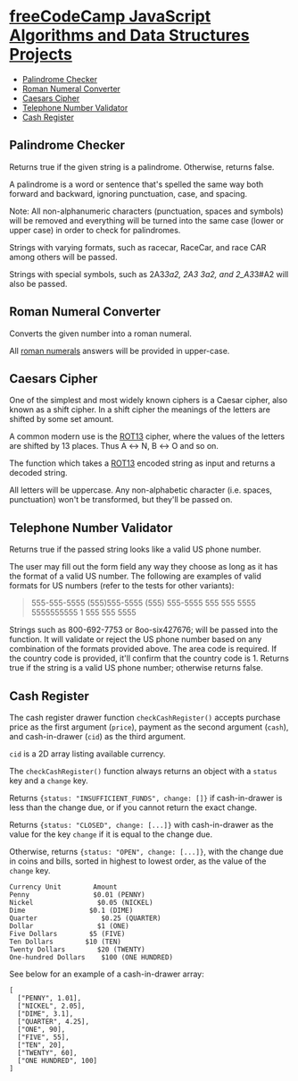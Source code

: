 # [freeCodeCamp JavaScript Algorithms and Data Structures Projects](https://www.freecodecamp.org/learn/javascript-algorithms-and-data-structures/#javascript-algorithms-and-data-structures-projects)

- [Palindrome Checker](https://github.com/jeremiey/freeCodeCamp-project/edit/main/README.md#palindrome-checker)
- [Roman Numeral Converter](https://github.com/jeremiey/freeCodeCamp-project/edit/main/README.md#roman-numeral-converter)
- [Caesars Cipher](https://github.com/jeremiey/freeCodeCamp-project/edit/main/README.md#caesars-cipher)
- [Telephone Number Validator](https://github.com/jeremiey/freeCodeCamp-project/edit/main/README.md#telephone-number-validator)
- [Cash Register](https://github.com/jeremiey/freeCodeCamp-project/edit/main/README.md#cash-register)

## Palindrome Checker

Returns true if the given string is a palindrome. Otherwise, returns false.

A palindrome is a word or sentence that's spelled the same way both forward and backward, ignoring punctuation, case, and spacing.

Note: All non-alphanumeric characters (punctuation, spaces and symbols) will be removed and everything will be turned into the same case (lower or upper case) in order to check for palindromes.

Strings with varying formats, such as racecar, RaceCar, and race CAR among others will be passed.

Strings with special symbols, such as 2A3*3a2, 2A3 3a2, and 2_A3*3#A2 will also be passed.

## Roman Numeral Converter

Converts the given number into a roman numeral.

All [roman numerals](http://www.mathsisfun.com/roman-numerals.html) answers will be provided in upper-case.

## Caesars Cipher

One of the simplest and most widely known ciphers is a Caesar cipher, also known as a shift cipher. In a shift cipher the meanings of the letters are shifted by some set amount.

A common modern use is the [ROT13](https://en.wikipedia.org/wiki/ROT13) cipher, where the values of the letters are shifted by 13 places. Thus A ↔ N, B ↔ O and so on.

The function which takes a [ROT13](https://en.wikipedia.org/wiki/ROT13) encoded string as input and returns a decoded string.

All letters will be uppercase. Any non-alphabetic character (i.e. spaces, punctuation) won't be transformed, but they'll be passed on.

## Telephone Number Validator

Returns true if the passed string looks like a valid US phone number.

The user may fill out the form field any way they choose as long as it has the format of a valid US number. The following are examples of valid formats for US numbers (refer to the tests for other variants):

> 555-555-5555
> (555)555-5555
> (555) 555-5555
> 555 555 5555
> 5555555555
> 1 555 555 5555

Strings such as 800-692-7753 or 8oo-six427676; will be passed into the function. It will validate or reject the US phone number based on any combination of the formats provided above. The area code is required. If the country code is provided, it'll confirm that the country code is 1. Returns true if the string is a valid US phone number; otherwise returns false.

## Cash Register

The cash register drawer function `checkCashRegister()` accepts purchase price as the first argument (`price`), payment as the second argument (`cash`), and cash-in-drawer (`cid`) as the third argument.

`cid` is a 2D array listing available currency.

The `checkCashRegister()` function always returns an object with a `status` key and a `change` key.

Returns `{status: "INSUFFICIENT_FUNDS", change: []}` if cash-in-drawer is less than the change due, or if you cannot return the exact change.

Returns `{status: "CLOSED", change: [...]}` with cash-in-drawer as the value for the key `change` if it is equal to the change due.

Otherwise, returns `{status: "OPEN", change: [...]}`, with the change due in coins and bills, sorted in highest to lowest order, as the value of the `change` key.

```text
Currency Unit        Amount
Penny                $0.01 (PENNY)
Nickel                $0.05 (NICKEL)
Dime                $0.1 (DIME)
Quarter                $0.25 (QUARTER)
Dollar                $1 (ONE)
Five Dollars        $5 (FIVE)
Ten Dollars        $10 (TEN)
Twenty Dollars        $20 (TWENTY)
One-hundred Dollars    $100 (ONE HUNDRED)
```

See below for an example of a cash-in-drawer array:

```text
[
  ["PENNY", 1.01],
  ["NICKEL", 2.05],
  ["DIME", 3.1],
  ["QUARTER", 4.25],
  ["ONE", 90],
  ["FIVE", 55],
  ["TEN", 20],
  ["TWENTY", 60],
  ["ONE HUNDRED", 100]
]
```
